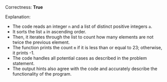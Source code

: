 Correctness: **True**

Explanation: 
- The code reads an integer `n` and a list of distinct positive integers `a`.
- It sorts the list `a` in ascending order.
- Then, it iterates through the list to count how many elements are not twice the previous element.
- The function prints the count `m` if it is less than or equal to 23; otherwise, it prints -1.
- The code handles all potential cases as described in the problem statement.
- The output hints also agree with the code and accurately describe the functionality of the program.